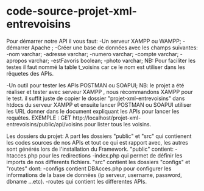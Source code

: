 # code-source-projet-xml-entrevoisins
Pour démarrer notre API  il vous faut: 
-Un serveur XAMPP ou WAMPP; 
-démarrer Apache ;
-Créer une base de données avec  les champs suivantes:
  -nom varchar;
  -adresse varchar;
  -numero varchar;
  -compte varchar;
  -apropos varchar;
  -estFavoris boolean;
  -photo varchar;
NB: Pour faciliter les testes il faut nommé la table  t_voisins  car ce le nom est utiliser dans les rêquetes des APIs.

-Un outil pour tester les APIs POSTMAN ou SOAPUI;
NB: le projet  a été réaliser et tester avec serveur XAMPP , nous récommandons XAMPP pour le  test.
il suffit juste de copier le  dossier  "projet-xml-entrevoisins"  dans htdocs du serveur XAMPP  et ensuite lancer  POSTMAN ou SOAPUI  utiliser les URL donner dans le document expliquant les APIs  pour lancer les requêtes.
EXEMPLE : GET http://localhost/projet-xml-entrevoisins/public/api/voisins pour  lister tous les voisins.

Les dossiers du projet:
A part  les dossiers "public" et "src"  qui contienent les codes sources  de nos APIs et tout ce qui est rapport avec, les autres sont générés lors de l'installation du Framework.
"public" contient:
-htacces.php pour les redirections
-index.php  qui permet de définir les imports de nos differents fichiers.
"src" contient  les dossiers  "configs" et "routes" dont:
-configs contient DBAcces.php  pour configurer les informations de la base de données (ip serveur, username, password, dbname ...etc).
-routes qui contient les differentes APIs.
